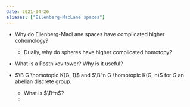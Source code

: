 ```yaml
---
date: 2021-04-26
aliases: ["Eilenberg-MacLane spaces"]
---
```


- Why do Eilenberg-MacLane spaces have complicated higher cohomology?
  - Dually, why do spheres have higher complicated homotopy?

- What is a Postnikov tower? Why is it useful?

- $\B G \homotopic K(G, 1)$ and $\B^n G \homotopic K(G, n)$ for $G$ an abelian discrete group.
	- What is $\B^n$?
	- 
